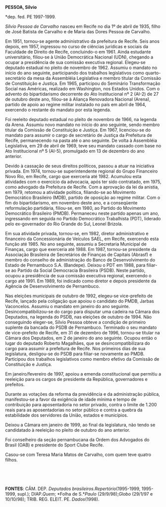 **PESSOA, Sílvio**

\*dep. fed. PE 1997-1999.

*Sílvio Pessoa de Carvalho* nasceu em Recife no dia 1º de abril de 1935,
filho de José Batista de Carvalho e de Maria das Dores Pessoa de
Carvalho.

Em 1951, tornou-se agente administrativo da prefeitura de Recife. Seis
anos depois, em 1957, ingressou no curso de ciências jurídicas e sociais
da Faculdade de Direito de Recife, concluindo-o em 1961. Ainda estudante
universitário, filiou-se à União Democrática Nacional (UDN), chegando a
ocupar a presidência de sua comissão executiva regional. Elegeu-se
deputado estadual no pleito de novembro de 1962. Assumiu o mandato no
início do ano seguinte, participando dos trabalhos legislativos como
quarto-secretário da mesa da Assembléia Legislativa e membro titular da
Comissão de Constituição e Justiça. Em 1965, participou do Seminário
Transformação Social nas Américas, realizado em Washington, nos Estados
Unidos. Com o advento do bipartidarismo decorrente do Ato Institucional
nº 2 (AI-2) de 27 de outubro deste ano, filiou-se à Aliança Renovadora
Nacional (Arena), partido de apoio ao regime militar instalado no país
em abril de 1964, exercendo o restante do mandato por esta legenda.

Foi reeleito deputado estadual no pleito de novembro de 1966, na legenda
da Arena. Assumiu novo mandato no início do ano seguinte, sendo membro
titular da Comissão de Constituição e Justiça. Em 1967, licenciou-se do
mandato para assumir o cargo de secretário de Justiça da Prefeitura de
Recife, permanecendo na pasta até o ano seguinte. De volta à Assembléia
Legislativa, em 29 de abril de 1969, teve seu mandato cassado com base
no Ato Institucional nº 5 (AI-5), promulgado em 13 de dezembro do ano
anterior.

Devido à cassação de seus direitos políticos, passou a atuar na
iniciativa privada. Em 1974, tornou-se superintendente regional do Grupo
Financeiro Novo Rio, em Recife, cargo que exerceria até 1982. Acumulou
esta atividades com o exercício da advocacia, após ter sido contratado,
em 1975, como advogado da Prefeitura de Recife. Com a aprovação da lei
da anistia, em 1979, retomou a atividade política, filiando-se ao
Movimento Democrático Brasileiro (MDB), partido de oposição ao regime
militar. Com o fim do bipartidarismo, em novembro deste ano, e a
conseqüente reformulação partidária, filiou-se, em 1980, ao Partido do
Movimento Democrático Brasileiro (PMDB). Permaneceu neste partido apenas
um ano, ingressando em seguida no Partido Democrático Trabalhista (PDT),
liderado pelo ex-governador do Rio Grande do Sul, Leonel Brizola.

Em sua atividade privada, tornou-se, em 1982, diretor administrativo e
financeiro da Concessionária de Veículos SAEL, em Recife, exercendo esta
função até 1985. No ano seguinte, assumiu a Secretaria Municipal de
Finanças, cargo que exerceria até 1988. Em 1987, tornou-se presidente da
Associação Brasileira de Secretários de Finanças de Capitais (Abrasf) e
membro do conselho de administração do Banco de Desenvolvimento do
Estado de Pernambuco S.A. (Bandepe). Deixou o PDT em 1988, para
filiar-se ao Partido da Social Democracia Brasileira (PSDB). Neste
partido, ocupou a presidência de sua comissão executiva regional,
exercendo o cargo até 1991. Em 1989, foi indicado como diretor e depois
presidente da Agência de Desenvolvimento de Pernambuco.

Nas eleições municipais de outubro de 1992, elegeu-se vice-prefeito de
Recife, lançado pela coligação que apoiou o candidato do PMDB, Jarbas
Vaconcelos. Assumiu o mandato em janeiro do ano seguinte.
Desincompatibilizou-se do cargo para disputar uma cadeira na Câmara dos
Deputados, na legenda do PSDB, nas eleições de outubro de 1994. Não
conseguindo eleger-se, Sílvio Pessoa obteve a condição de primeiro
suplente da bancada do PSDB de Pernambuco. Terminado o seu mandato de
vice-prefeito de Recife, em 31 de dezembro de 1996, tornou-se titular na
Câmara dos Deputados, em 2 de janeiro do ano seguinte. Ocupou então o
lugar do deputado Roberto Magalhães, que se desincompatibilizara do
cargo para assumir a prefeitura de Recife. Nos primeiros dias de sua
legislatura, desligou-se do PSDB para filiar-se novamente ao PMDB.
Participou dos trabalhos legislativos como membro efetivo da Comissão de
Constituição e Justiça.

Em janeiro/fevereiro de 1997, apoiou a emenda constitucional que
permitiu a reeleição para os cargos de presidente da República,
governadores e prefeitos.

Durante as votações da reforma da previdência e da administração
pública, manifestou-se a favor da exigência de idade mínima e tempo de
contribuição para aposentadoria no setor privado, contra o limite de
1.200 reais para as aposentadorias no setor público e contra a quebra da
estabilidade dos servidores da União, estados e municípios.

Deixou a Câmara em janeiro de 1999, ao final da legislatura, não tendo
se candidatado à reeleição no pleito de outubro do ano anterior.

Foi conselheiro da seção pernambucana da Ordem dos Advogados do Brasil
(OAB) e presidente do Sport Clube Recife.

Casou-se com Teresa Maria Matos de Carvalho, com quem teve quatro
filhos.

 

 

**FONTES**: CÂM. DEP. *Deputados brasileiros.*Repertório**(1995-1999,
1995-1999, supl.); DIAP.*Quem*; *Folha de S.**Paulo* (29/9/98);*Globo*
(29/1/97 e 10/10/98); TRIB. REG. ELEIT. PE. *Dados*(1998).

 
